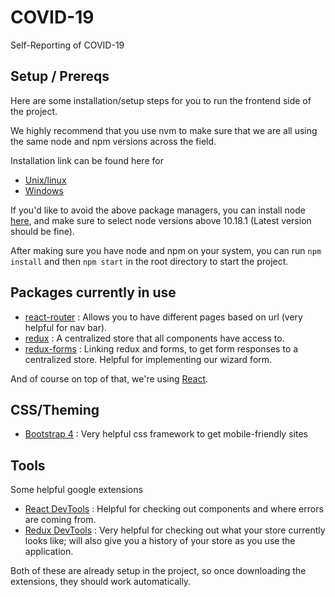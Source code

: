 # COVID-19

Self-Reporting of COVID-19

## Setup / Prereqs

Here are some installation/setup steps for you to run the frontend side of the project.

We highly recommend that you use nvm to make sure that we are all using the same node and npm versions across the field.

Installation link can be found here for

- [Unix/linux](https://github.com/nvm-sh/nvm)
- [Windows](https://github.com/coreybutler/nvm-windows)

If you'd like to avoid the above package managers, you can install node [here](https://nodejs.org/en/download/releases/), and make sure to select node versions above 10.18.1 (Latest version should be fine).

After making sure you have node and npm on your system, you can run `npm install` and then `npm start` in the root directory to start the project.

## Packages currently in use

- [react-router](https://reacttraining.com/react-router/web/guides/quick-start) : Allows you to have different pages based on url (very helpful for nav bar).
- [redux](https://redux.js.org/) : A centralized store that all components have access to.
- [redux-forms](https://redux-form.com/8.3.0/) : Linking redux and forms, to get form responses to a centralized store. Helpful for implementing our wizard form.

And of course on top of that, we're using [React](https://reactjs.org/).

## CSS/Theming

- [Bootstrap 4](https://getbootstrap.com/docs/4.4/getting-started/introduction/) : Very helpful css framework to get mobile-friendly sites

## Tools

Some helpful google extensions

- [React DevTools](https://chrome.google.com/webstore/detail/react-developer-tools/fmkadmapgofadopljbjfkapdkoienihi?hl=en) : Helpful for checking out components and where errors are coming from.
- [Redux DevTools](https://chrome.google.com/webstore/detail/redux-devtools/lmhkpmbekcpmknklioeibfkpmmfibljd?hl=en) : Very helpful for checking out what your store currently looks like; will also give you a history of your store as you use the application.

Both of these are already setup in the project, so once downloading the extensions, they should work automatically.
